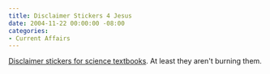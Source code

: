 ```yaml
---
title: Disclaimer Stickers 4 Jesus
date: 2004-11-22 00:00:00 -08:00
categories:
- Current Affairs
---
```


<p>
<a href="http://www.swarthmore.edu/NatSci/cpurrin1/textbookdisclaimers/index.htm">Disclaimer stickers for science textbooks</a>.
At least they aren't burning them.
</p>
